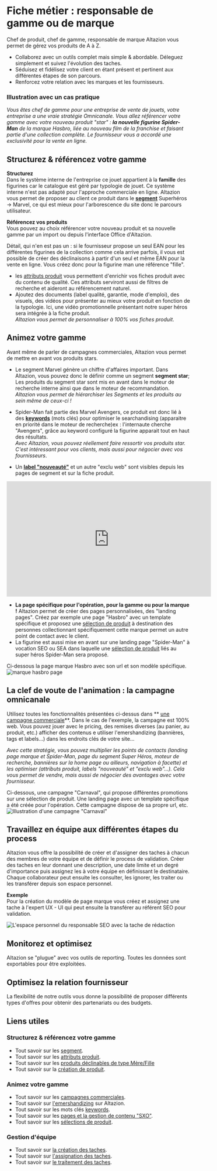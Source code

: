 # Fiche métier : responsable de gamme ou de marque

Chef de produit, chef de gamme, responsable de marque Altazion vous permet de gérez vos produits de A à Z.
- Collaborez avec un outils complet mais simple & abordable. Déleguez simplement et suivez l'évolution des taches. 
- Séduisez et fidélisez votre client en étant présent et pertinent aux différentes étapes de son parcours.
- Renforcez votre relation avec les marques et les fournisseurs.

### Illustration avec un cas pratique 
_Vous êtes chef de gamme pour une entreprise de vente de jouets, votre entreprise a une vraie stratégie Omnicanale. Vous allez référencer votre gamme avec votre nouveau produit "star" : **la nouvelle figurine Spider-Man** de la marque Hasbro, liée au nouveau film de la franchise et faisant partie d'une collection complète. Le fournisseur vous a accordé une exclusivité pour la vente en ligne._

## Structurez & référencez votre gamme 
**Structurez**  
Dans le système interne de l'entreprise ce jouet appartient à la **famille** des figurines car le catalogue est géré par typologie de jouet. Ce système interne n'est pas adapté pour l'approche commerciale en ligne. Altazion vous permet de proposer au client ce produit  dans le [**segment**](https://aide.altazion.com/fr-fr/guide/referencer/segments/index.html) Superhéros -> Marvel, ce qui est mieux pour l'arborescence du site donc le parcours utilisateur.

**Référencez vos produits**  
Vous pouvez au choix référencer votre nouveau produit et sa nouvelle gamme par un import ou depuis l'interface Office d'Altazion.

Détail, qui n'en est pas un : si le fournisseur propose un seul EAN pour les différentes figurines de la collection comme cela arrive parfois, il vous est possible de créer des déclinaisons à partir d'un seul et même EAN pour la vente en ligne. Vous créez donc pour la figurine  man une référence "fille".

- les [attributs produit](https://aide.altazion.com/fr-fr\guide\referencer\attributs.html) vous permettent d'enrichir vos fiches produit avec du contenu de qualité. Ces attributs serviront aussi de filtres de recherche et aideront au référencement naturel.
- Ajoutez des documents (label qualité, garantie, mode d'emploi), des visuels, des vidéos pour présenter au mieux votre produit en fonction de la typologie. Ici, une vidéo promotionnelle présentant notre super héros sera intégrée à la fiche produit.  
_Altazion vous permet de personnaliser à 100% vos fiches produit_.

## Animez votre gamme
Avant même de parler de campagnes commerciales, Altazion vous permet de mettre en avant vos produits stars. 

- Le segment Marvel génère un chiffre d'affaires important. Dans Altazion, vous pouvez donc le définir comme un segment **segment star**; Les produits du segment star sont mis en avant dans le moteur de recherche interne ainsi que dans le moteur de recommandation. 
_Altazion vous permet de hiérarchiser les Segments et les produits au sein même de ceux-ci !_  

- Spider-Man fait partie des Marvel Avengers, ce produit est donc lié à des [**keywords**](https://aide.altazion.com/fr-fr\guide\referencer\Keywords.html) (mots clés) pour optimiser le searchandising (apparaitre en priorité dans le moteur de recherche)ex : l'internaute cherche "Avengers", grâce au keyword configuré la figurine apparait tout en haut des résultats.   
_Avec Altazion, vous pouvez réellement faire ressortir vos produits star. C'est intéressant pour vos clients, mais aussi pour négocier avec vos fournisseurs_.

- Un [**label "nouveauté"**](https://aide.altazion.com/fr-fr\guide\referencer\tag-label.html) et un autre "exclu web" sont visibles depuis les pages de segment et sur la fiche produit.

<iframe align="center" width="560" height="315" src="https://www.youtube.com/embed/DI5JODGsgKM?controls=0" title="YouTube video player" frameborder="0" allow="accelerometer; autoplay; clipboard-write; encrypted-media; gyroscope; picture-in-picture; web-share" allowfullscreen></iframe>

- **La page spécifique pour l'opération, pour la gamme ou pour la marque !**
Altazion permet de créer des pages personnalisées, des "landing pages".
Créez par exemple une page "Hasbro" avec un template spécifique et proposez une [sélection de produit](https://aide.altazion.com/fr-fr/guide/vendre/omnicanal/selection.html) à destination des personnes collectionnant spécifiquement cette marque permet un autre point de contact avec le client. 
- La figurine est aussi mise en avant sur une landing page "Spider-Man" à vocation SEO ou SEA dans laquelle une [sélection de produit](https://aide.altazion.com/fr-fr/guide/vendre/omnicanal/selection.html) liés au super héros Spider-Man sera proposé.

Ci-dessous la page marque Hasbro avec son url et son modèle spécifique.
![marque hasbro page](https://aide.altazion.com/fr-fr/ressources/fiche-metier/page-marque-hasbro.jpg)

## La clef de voute de l'animation : la campagne omnicanale
Utilisez toutes les fonctionnalités présentées ci-dessus dans ** [une campagne commerciale](https://aide.altazion.com/fr-fr/guide/vendre/omnicanal/campagne.html)**.
Dans le cas de l'exemple, la campagne est 100% web. Vous pouvez jouer avec le pricing, des remises diverses (au panier, au produit, etc.) afficher des contenus e utiliser l'emershandizing (bannières, tags et labels...) dans les endroits clés de votre site...  

_Avec cette stratégie, vous pouvez multiplier les points de contacts (landing page marque et Spider-Man, page du segment Super Héros, moteur de recherche, bannières sur la home page ou ailleurs, navigation à facette) et les optimiser (attributs produit, labels "nouveauté" et "exclu web"...). Cela vous permet de vendre, mais aussi de négocier des avantages avec votre fournisseur._

Ci-dessous, une campagne "Carnaval", qui propose différentes promotions sur une sélection de produit. Une landing page avec un template spécifique a été créée pour l'opération. Cette campagne dispose de sa propre url, etc.
![Illustration d'une campagne "Carnaval"](https://aide.altazion.com/fr-fr/ressources/fiche-metier/selection.jpg)

## Travaillez en équipe aux différentes étapes du process
Altazion vous offre la possibilité de créer et d'assigner des taches à chacun des membres de votre équipe et de définir le process de validation.
Créer des taches en leur donnant une description, une date limite et un degré d'importance puis assignez les à votre équipe en définissant le destinataire. 
Chaque collaborateur peut ensuite les consulter, les ignorer, les traiter ou les transférer depuis son espace personnel. 

**Exemple**  
Pour la création du modèle de page marque vous créez et assignez une tache à l'expert UX - UI qui peut ensuite la transférer au référent SEO pour validation.    

![L'espace personnel du responsable SEO avec la tache de rédaction](https://aide.altazion.com/fr-fr/ressources/taches.jpg)



## Monitorez et optimisez
Altazion se "plugue" avec vos outils de reporting. Toutes les données sont exportables pour être exploitées.

## Optimisez la relation fournisseur
La flexibilité de notre outils vous donne la possibilité de proposer différents types d'offres pour obtenir des partenariats ou des budgets.

## Liens utiles
### Structurez & référencez votre gamme 
- Tout savoir sur les [segment](https://aide.altazion.com/fr-fr/guide/referencer/segments/index.html).
- Tout savoir sur les [attributs produit](https://aide.altazion.com/fr-fr\guide\referencer\attributs.html).
- Tout savoir sur les [produits déclinables de type Mère/Fille](https://aide.altazion.com/fr-fr/guide/referencer/articles/declinables.html)
- Tout savoir sur la [création de produit](https://aide.altazion.com/fr-fr/guide/referencer/articles/index.html).

### Animez votre gamme
- Tout savoir sur les [campagnes commerciales](https://aide.altazion.com/fr-fr/guide/vendre/omnicanal/campagne.html).
- Tout savoir sur [l'emershandizing](https://aide.altazion.com/fr-fr/guide/vendre/ecommerce/emershandizing.html) sur Altazion.
- Tout savoir sur les mots clés [keywords](https://aide.altazion.com/fr-fr\guide\referencer\Keywords.html).
- Tout savoir sur les [pages et la gestion de contenu "SXO"](https://aide.altazion.com/fr-fr/guide/vendre/ecommerce/emershandizing.html).
- Tout savoir sur les [sélections de produit](https://aide.altazion.com/fr-fr/guide/vendre/omnicanal/selection.html).

### Gestion d'équipe
- Tout savoir sur [la création des taches](https://aide.altazion.com/fr-fr/guide/configurer/taches/edit-tasks.html).  
- Tout savoir sur [l'assignation des taches](https://aide.altazion.com/fr-fr/guide/configurer/taches/attribuer-task.html).  
- Tout savoir sur [le traitement des taches](https://aide.altazion.com/fr-fr/guide/configurer/taches/use-tasks.html).  